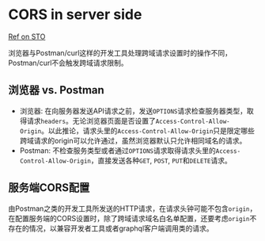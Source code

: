 # CORS in server side

[Ref on STO](https://stackoverflow.com/questions/36250615/cors-with-postman/36486188#36486188)

浏览器与Postman/curl这样的开发工具处理跨域请求设置时的操作不同，Postman/curl不会触发跨域请求限制。

## 浏览器 vs. Postman

 - 浏览器: 在向服务器发送API请求之前，发送`OPTIONS`请求检查服务器类型，取得请求`headers`。无论浏览器页面是否设置了`Access-Control-Allow-Origin`。以此推论，请求头里的`Access-Control-Allow-Origin`只是限定哪些跨域请求的origin可以允许通过，虽然浏览器默认只允许相同域名的请求。
 - Postman: 不检查服务类型或者通过`OPTIONS`请求取得请求头里的`Access-Control-Allow-Origin`，直接发送各种`GET`, `POST`, `PUT`和`DELETE`请求。

## 服务端CORS配置
由Postman之类的开发工具所发送的HTTP请求，在请求头钟可能不包含`origin`，在配置服务端的CORS设置时，除了跨域请求域名白名单配置，还要考虑`origin`不存在的情况，以兼容开发者工具或者graphql客户端调用类的请求。
